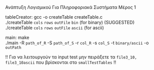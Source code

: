   Ανάπτυξη Λογισμικού Για Πληροφοριακά Συστήματα
                    Μέρος 1  
 


tableCreator: gcc -o createTable createTable.c  
	      ./createTable `cols` `rows` `outFile` `bin` (for binary) (SUGGESTED)  
	      ./createTable `cols` `rows` `outFile` `ascii` (for ascii)  

main: make  
      ./main -R `path_of_R` -S `path_of_S` -r `col_R` -s `col_S` -t `binary/ascii` -o `outPath`  

!! Για να λειτουργούν τα input test μην πειράξετε τα `file3_10, file3_10ascii` που βρίσκονται στο `smallTestTables` !!  
